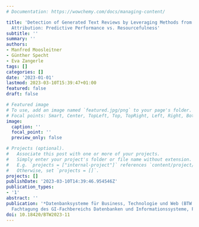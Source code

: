 ```yaml
---
# Documentation: https://wowchemy.com/docs/managing-content/

title: 'Detection of Generated Text Reviews by Leveraging Methods from Authorship
  Attribution: Predictive Performance vs. Resourcefulness'
subtitle: ''
summary: ''
authors:
- Manfred Moosleitner
- Günther Specht
- Eva Zangerle
tags: []
categories: []
date: '2023-01-01'
lastmod: 2023-03-10T15:39:47+01:00
featured: false
draft: false

# Featured image
# To use, add an image named `featured.jpg/png` to your page's folder.
# Focal points: Smart, Center, TopLeft, Top, TopRight, Left, Right, BottomLeft, Bottom, BottomRight.
image:
  caption: ''
  focal_point: ''
  preview_only: false

# Projects (optional).
#   Associate this post with one or more of your projects.
#   Simply enter your project's folder or file name without extension.
#   E.g. `projects = ["internal-project"]` references `content/project/deep-learning/index.md`.
#   Otherwise, set `projects = []`.
projects: []
publishDate: '2023-03-10T14:39:46.954546Z'
publication_types:
- '1'
abstract: ''
publication: '*Datenbanksysteme für Business, Technologie und Web (BTW 2023), 20.
  Fachtagung des GI-Fachbereichs Datenbanken und Informationssysteme, Proceedings*'
doi: 10.18420/BTW2023-11
---
```

